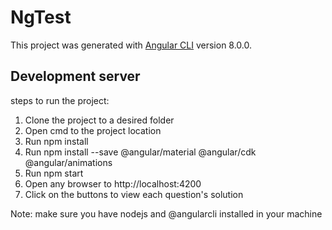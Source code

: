 # NgTest

This project was generated with [Angular CLI](https://github.com/angular/angular-cli) version 8.0.0.

## Development server

steps to run the project:

1. Clone the project to a desired folder
2. Open cmd to the project location
3. Run npm install
4. Run npm install --save @angular/material @angular/cdk @angular/animations
5. Run npm start
6. Open any browser to http://localhost:4200
7. Click on the buttons to view each question's solution

Note: make sure you have nodejs and @angularcli installed in your machine

